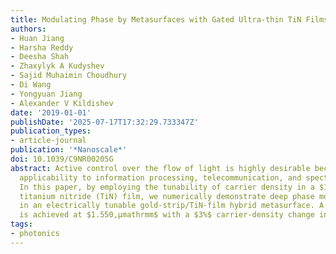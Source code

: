 ```yaml
---
title: Modulating Phase by Metasurfaces with Gated Ultra-thin TiN Films
authors:
- Huan Jiang
- Harsha Reddy
- Deesha Shah
- Zhaxylyk A Kudyshev
- Sajid Muhaimin Choudhury
- Di Wang
- Yongyuan Jiang
- Alexander V Kildishev
date: '2019-01-01'
publishDate: '2025-07-17T17:32:29.733347Z'
publication_types:
- article-journal
publication: '*Nanoscale*'
doi: 10.1039/C9NR00205G
abstract: Active control over the flow of light is highly desirable because of its
  applicability to information processing, telecommunication, and spectroscopic imaging.
  In this paper, by employing the tunability of carrier density in a $1,mathrmnm$
  titanium nitride (TiN) film, we numerically demonstrate deep phase modulation (PM)
  in an electrically tunable gold‑strip/TiN‑film hybrid metasurface. A $337^∘$ PM
  is achieved at $1.550,μmathrmm$ with a $3%$ carrier‑density change in the TiN film.
tags:
- photonics
---
```

